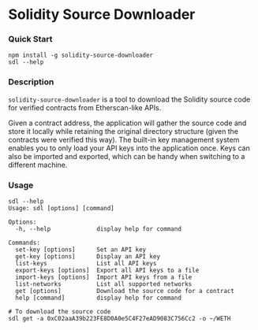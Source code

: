 Solidity Source Downloader
===

### Quick Start
```
npm install -g solidity-source-downloader
sdl --help
```

### Description
`solidity-source-downloader` is a tool to download the Solidity source code for verified contracts from Etherscan-like APIs.

Given a contract address, the application will gather the source code and store it locally while retaining the original directory structure (given the contracts were verified this way). The built-in key management system enables you to only load your API keys into the application once. Keys can also be imported and exported, which can be handy when switching to a different machine.

### Usage
```
sdl --help
Usage: sdl [options] [command]

Options:
  -h, --help             display help for command

Commands:
  set-key [options]      Set an API key
  get-key [options]      Display an API key
  list-keys              List all API keys
  export-keys [options]  Export all API keys to a file
  import-keys [options]  Import API keys from a file
  list-networks          List all supported networks
  get [options]          Download the source code for a contract
  help [command]         display help for command

# To download the source code
sdl get -a 0xC02aaA39b223FE8D0A0e5C4F27eAD9083C756Cc2 -o ~/WETH
```
